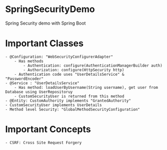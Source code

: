 # SpringSecurityDemo
Spring Security demo with Spring Boot

# Important Classes
    - @Configuration: "WebSecurityConfigurerAdapter" 
        - Has methods
            - Authentication: configure(AuthenticationManagerBuilder auth)
            - Authorization: configure(HttpSecurity http)
        - Authentication code uses "UserDetailsService" & "PasswordEncoder"
    - @Service : "UserDetailsService"
        - Has method: loadUserByUsername(String username), get user from Database using UserRepositoruy
        - CustomSecurityUser is returned from this method
    - @Entity: CustomAuthority implements "GrantedAuthority"
    - CustomSecurityUser implements UserDetails
    - Method level Security: "GlobalMethodSecurityConfiguration"
# Important Concepts
    - CSRF: Cross Site Request Forgery
